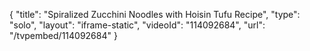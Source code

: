 {
    "title": "Spiralized Zucchini Noodles with Hoisin Tufu Recipe",
    "type": "solo",
    "layout": "iframe-static",
    "videoId": "114092684",
    "url": "\/tvpembed\/114092684"
}
